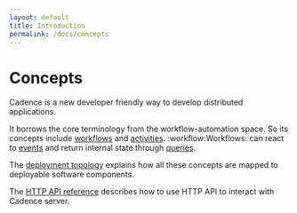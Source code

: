 ```yaml
---
layout: default
title: Introduction
permalink: /docs/concepts
---
```


# Concepts

Cadence is a new developer friendly way to develop distributed applications.

It borrows the core terminology from the workflow-automation space. So its concepts include [workflows](01-workflows/) and [activities](02-activities/). :workflow:Workflows: can react to [events](03-events/) and return internal state through [queries](04-queries/).

The [deployment topology](05-topology/) explains how all these concepts are mapped to deployable software components.

The [HTTP API reference](10-http-api/) describes how to use HTTP API to interact with Cadence server.
